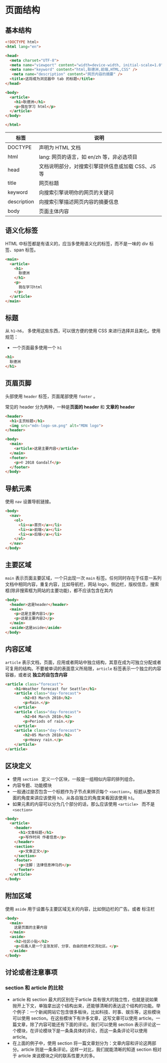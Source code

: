 # 页面结构

## 基本结构

```html
<!DOCTYPE html>
<html lang="en">

<head>
  <meta charset="UTF-8">
  <meta name="viewport" content="width=device-width, initial-scale=1.0">
  <meta name="keyword" content="html,耿德洲,前端,HTML,CSS" />
   <meta name="description" content="网页内容的摘要" />
  <title>这将成为浏览器中 tab 的标题</title>
</head>

<body>
  <article>
    <h1>耿德洲</h1>
    <p>我在学习 html</p>
  </article>
</body>

</html>
```

| 标签        | 说明                                              |
| ----------- | ------------------------------------------------- |
| DOCTYPE     | 声明为 HTML 文档                                  |
| html        | lang: 网页的语言，如 en/zh 等，非必选项目         |
| head        | 文档说明部分，对搜索引擎提供信息或加载 CSS、JS 等 |
| title       | 网页标题                                          |
| keyword     | 向搜索引擎说明你的网页的关键词                    |
| description | 向搜索引擎描述网页内容的摘要信息                  |
| body        | 页面主体内容                                      |



## 语义化标签
HTML 中标签都是有语义的，应当多使用语义化的标签，而不是一味的 div 标签、span 标签。
```html
<main>
  <article>
    <h1>
      耿德洲
    </h1>
    <p>
      我在学习html
    </p>
  </article>
</main>
```



## 标题

从 `h1~h6`， 多使用这些东西，可以很方便的使用 CSS 来进行选择并且美化。使用规范：

* 一个页面最多使用一个 `h1`

```html
<h1>
  耿德洲
</h1>
```



## 页眉页脚

头部使用 `header`  标签，页面尾部使用 `footer` 。

常见的 header 分为两种，一种是**页面的 header** 和 **文章的 header**

```html
<header>
  <h1>主页标题</h1>
  <img src="mdn-logo-sm.png" alt="MDN logo">
</header>
```

```html
<body>
  <main>
    <article>这是主要内容</article>
  </main>
  <footer>
    <p>© 2018 Gandalf</p>
  </footer>
</body>
```



## 导航元素

使用 `nav` 设置导航链接。

```html
<body>
  <nav>
    <ol>
      <li><a>首页</a></li>
      <li><a>前端</a></li>
      <li><a>后端</a></li>
    </ol>
  </nav>
</body>
```



## 主要区域

`main` 表示页面主要区域，一个只出现一次 `main` 标签。任何同时存在于任意一系列文档中相同内容，重复内容，比如导航栏，网站 logo，侧边栏，版权信息，搜索框(除非搜索框为网站的主要功能)，都不应该包含在其内

```html
<body>
  <header>这是header</header>
  <main>
    <p>这是主要内容1</p>
    <p>这是主要内容2</p>
  </main>
  <aside>这是aside</aside>
</body>

```




## 内容区域

 `article` 表示文档，页面，应用或者网站中独立结构，其意在成为可独立分配或者可复用的结构。不要被单词的表面意义所局限，`article` 标签表示一个独立的内容容器，或者说 **独立的自包含内容**

```html
<article class="forecast">
    <h1>Weather forecast for Seattle</h1>
    <article class="day-forecast">
        <h2>03 March 2018</h2>
        <p>Rain.</p>
    </article>
    <article class="day-forecast">
        <h2>04 March 2018</h2>
        <p>Periods of rain.</p>
    </article>
    <article class="day-forecast">
        <h2>05 March 2018</h2>
        <p>Heavy rain.</p>
    </article>
</article>
```



## 区块定义

* 使用 `section ` 定义一个区块，一般是一组相似内容的排列组合。
* 内容专题、功能模块
* 一般通过是否包含一个标题作为子节点来辨识每个 `<section>`。标题从整体页面的角度来讲应该使用 `h3`，从各自独立的角度来看因该使用 `h1`。
* 如果元素的内容可以分为几个部分的话，那么应该使用 `<article> ` 而不是 `<section>`

```html
<body>
  <article>
    <header>
      <h1>文章标题</h1>
      <p>写作时间 作者信息</p>
    </header>
    <section>
      <p>文章正文</p>
    </section>
    <footer>
      <p>注脚：法律信息神马的</p>
    </footer>
  </article>
</body>
```



## 附加区域

使用 `aside` 用于设置与主要区域无关的内容，比如侧边栏的广告。或者 标注栏

```html
<body>
  <main>
    这是页面的主要内容
  </main>
  <aside>
    <h2>社区小贴</h2>
    <p>后盾人是一个主张友好、分享、自由的技术交流社区。</p>
  </aside>
</body>
```



## 讨论或者注意事项

### section 和 article 的比较

- article 和 section 最大的区别在于article 具有很大的独立性，也就是说如果抛开上下文，单独拿出这个结构出来，还能够清晰的表达这个结构的功能。举个例子：一个新闻网站它包含很多板块，比如科技、时事、娱乐等，这些模块可以使用 section。在这些模块下有许多文章，这写文章可以使用 article。一篇文章，除了内容可能还有下面的评论。我们可以使用 section 表示评论这一个模块，在评论模块下是一条条具体的评论，而这一条条评论可以使用 article。
- 在上面的例子中，使用 section 将一篇文章划分为：文章内容和评论这两部分。article 则是一条条评论。这样一对比，我们就能清晰的知道 section 相对于 article 来说模块之间的联系性要大的多。

